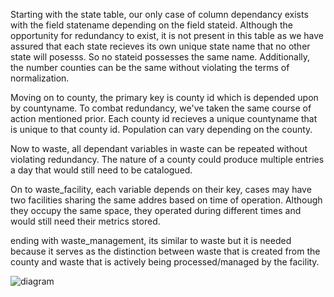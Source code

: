 Starting with the state table, our only case of column dependancy exists with the field statename depending on the field stateid. 
Although the opportunity for redundancy to exist, it is not present in this table as we have assured that each state recieves its
own unique state name that no other state will posesss. So no stateid possesses the same name. Additionally, the number counties can
be the same without violating the terms of normalization.

Moving on to county, the primary key is county id which is depended upon by countyname. To combat redundancy, we've taken the same
course of action mentioned prior. Each county id recieves a unique countyname that is unique to that county id. Population can vary depending on the county.

Now to waste, all dependant variables in waste can be repeated without violating redundancy. The nature of a county could produce multiple entries a day that would
still need to be catalogued.

On to waste_facility, each variable depends on their key, cases may have two facilities sharing the same addres based on time of operation. Although they occupy the same
space, they operated during different times and would still need their metrics stored.

ending with waste_management, its similar to waste but it is needed because it serves as the distinction between waste that is created from the county and waste that is
actively being processed/managed by the facility.



![diagram](https://user-images.githubusercontent.com/77464979/161178963-a4588275-654b-4e45-994f-67d3a4901992.png)
